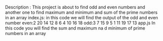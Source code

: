 Description :
 This project is about to find odd and even numbers and another one to find maximum and minimum     and sum of the prime numbers in an array
index.js:
in this code we will find the output of the odd and even number
even:2 20 14 12 8 6 4 10 16 18 
odd:3 7 15 9 5 1 11 19 17 13 
app.js 
In this code you will find the sum and maximum na d minimum of prime numbers
in an array

